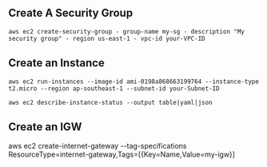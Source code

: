 ## Create A Security Group
 ```
aws ec2 create-security-group - group-name my-sg - description "My security group" - region us-east-1 - vpc-id your-VPC-ID
 ```
 ## Create an Instance
 ```
aws ec2 run-instances --image-id ami-0198a868663199764 --instance-type t2.micro --region ap-southeast-1 --subnet-id your-Subnet-ID

aws ec2 describe-instance-status --output table|yaml|json
 ```
## Create an IGW

aws ec2 create-internet-gateway --tag-specifications ResourceType=internet-gateway,Tags=[{Key=Name,Value=my-igw}]

